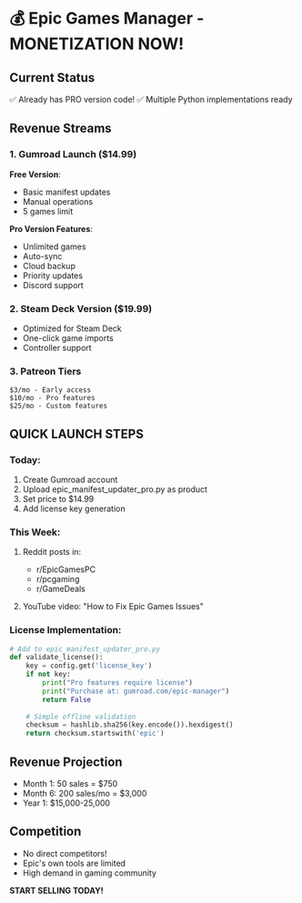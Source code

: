 # 💰 Epic Games Manager - MONETIZATION NOW!

## Current Status
✅ Already has PRO version code!
✅ Multiple Python implementations ready

## Revenue Streams

### 1. Gumroad Launch ($14.99)
**Free Version**:
- Basic manifest updates
- Manual operations
- 5 games limit

**Pro Version Features**:
- Unlimited games
- Auto-sync
- Cloud backup
- Priority updates
- Discord support

### 2. Steam Deck Version ($19.99)
- Optimized for Steam Deck
- One-click game imports
- Controller support

### 3. Patreon Tiers
```
$3/mo - Early access
$10/mo - Pro features
$25/mo - Custom features
```

## QUICK LAUNCH STEPS

### Today:
1. Create Gumroad account
2. Upload epic_manifest_updater_pro.py as product
3. Set price to $14.99
4. Add license key generation

### This Week:
1. Reddit posts in:
   - r/EpicGamesPC
   - r/pcgaming
   - r/GameDeals
   
2. YouTube video:
   "How to Fix Epic Games Issues"

### License Implementation:
```python
# Add to epic_manifest_updater_pro.py
def validate_license():
    key = config.get('license_key')
    if not key:
        print("Pro features require license")
        print("Purchase at: gumroad.com/epic-manager")
        return False
    
    # Simple offline validation
    checksum = hashlib.sha256(key.encode()).hexdigest()
    return checksum.startswith('epic')
```

## Revenue Projection
- Month 1: 50 sales = $750
- Month 6: 200 sales/mo = $3,000
- Year 1: $15,000-25,000

## Competition
- No direct competitors!
- Epic's own tools are limited
- High demand in gaming community

**START SELLING TODAY!**